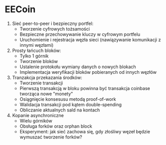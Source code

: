 # EECoin
1. Sieć peer-to-peer i bezpieczny portfel:
   -  Tworzenie cyfrowych tożsamości
   -  Bezpieczne przechowywanie kluczy w cyfrowym portfelu
   -  Uruchomienie i rejestracja węzła sieci (nawiązywanie komunikacji z innymi węzłami)
2. Prosty łańcuch bloków:
   - Tylko 1 górnik
   - Tworzenie bloków
   - Ustalenie protokołu wymiany danych o nowych blokach
   - Implementacja weryfikacji bloków pobieranych od innych węzłów
3. Tranzakcja przekazania środków:
   - Tworzenie transakcji
   - Pierwszą transakcją w bloku powinna być transakcja coinbase tworząca nowe "monety"
   - Osiągnięcie konsesusu metodą proof-of-work
   - Walidacja transakcji pod kątem double-spending
   - Obliczanie aktualnych sald na kontach
4. Kopanie asynchroniczne
   - Wielu górników
   - Obsługa forków oraz orphan block
   - Eksperyment: jak sieć zachowa się, gdy złośliwy węzeł będzie wymuszać tworzenie forków?
